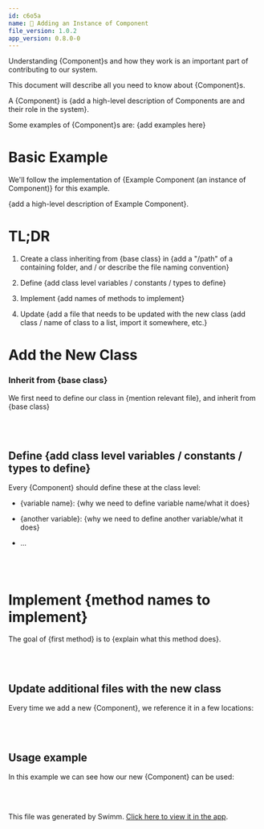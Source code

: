 ```yaml
---
id: c6o5a
name: 🔘 Adding an Instance of Component
file_version: 1.0.2
app_version: 0.8.0-0
---
```


Understanding {Component}s and how they work is an important part of contributing to our system.

This document will describe all you need to know about {Component}s.

A {Component} is {add a high-level description of Components are and their role in the system}.

Some examples of {Component}s are: {add examples here}

# Basic Example

We'll follow the implementation of {Example Component (an instance of Component)} for this example.

{add a high-level description of Example Component}.

# TL;DR

1.  Create a class inheriting from {base class} in {add a "/path" of a containing folder, and / or describe the file naming convention}

2.  Define {add class level variables / constants / types to define}

3.  Implement {add names of methods to implement}

4.  Update {add a file that needs to be updated with the new class (add class / name of class to a list, import it somewhere, etc.}


# Add the New Class

### Inherit from {base class}

We first need to define our class in {mention relevant file}, and inherit from {base class}

<br/>



<br/>

## Define {add class level variables / constants / types to define}

Every {Component} should define these at the class level:

*   {variable name}: {why we need to define variable name/what it does}

*   {another variable}: {why we need to define another variable/what it does}

*   ...

<br/>



<br/>

# Implement {method names to implement}

The goal of {first method} is to {explain what this method does}.

<br/>



<br/>

## **Update additional files with the new class**

Every time we add a new {Component}, we reference it in a few locations:

<br/>



<br/>

## Usage example

In this example we can see how our new {Component} can be used:

<br/>



<br/>

This file was generated by Swimm. [Click here to view it in the app](https://swimm-web-app--cu-2k0hnwq-view-and-traverse-playlist-x0jymzt7.web.app/repos/Z2l0aHViJTNBJTNBdGVzdC1wcm9qZWN0JTNBJTNBbmFkYXYtc3dpbW0=/docs/c6o5a).